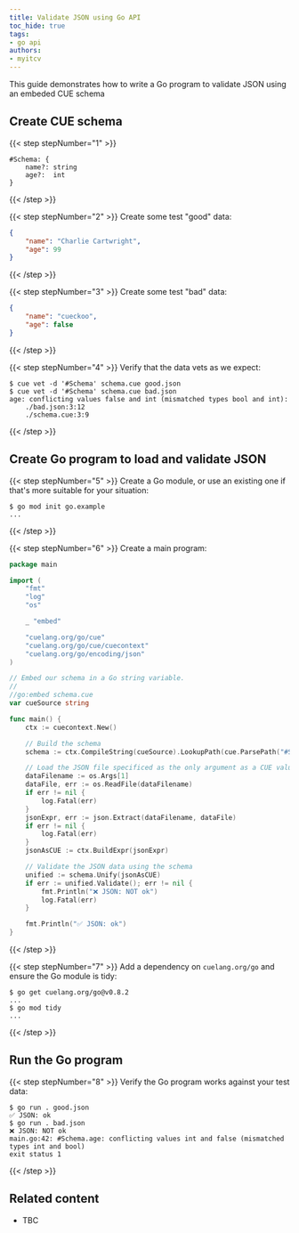 ```yaml
---
title: Validate JSON using Go API
toc_hide: true
tags:
- go api
authors:
- myitcv
---
```


This guide demonstrates how to write a Go program to validate JSON using an
embeded CUE schema

## Create CUE schema

{{< step stepNumber="1" >}}
```cue { title="schema.cue" }
#Schema: {
	name?: string
	age?:  int
}
```
{{< /step >}}

{{< step stepNumber="2" >}}
Create some test "good" data:

```json { title="good.json" }
{
    "name": "Charlie Cartwright",
    "age": 99
}
```
{{< /step >}}

{{< step stepNumber="3" >}}
Create some test "bad" data:

```json { title="bad.json" }
{
    "name": "cueckoo",
    "age": false
}
```
{{< /step >}}

{{< step stepNumber="4" >}}
Verify that the data vets as we expect:

```text { title="TERMINAL" codeToCopy="Y3VlIHZldCAtZCAnI1NjaGVtYScgc2NoZW1hLmN1ZSBnb29kLmpzb24KY3VlIHZldCAtZCAnI1NjaGVtYScgc2NoZW1hLmN1ZSBiYWQuanNvbg==" }
$ cue vet -d '#Schema' schema.cue good.json
$ cue vet -d '#Schema' schema.cue bad.json
age: conflicting values false and int (mismatched types bool and int):
    ./bad.json:3:12
    ./schema.cue:3:9
```
{{< /step >}}

## Create Go program to load and validate JSON

{{< step stepNumber="5" >}}
Create a Go module, or use an existing one if that's more suitable for your situation:

```text { title="TERMINAL" codeToCopy="Z28gbW9kIGluaXQgZ28uZXhhbXBsZQ==" }
$ go mod init go.example
...
```
{{< /step >}}

{{< step stepNumber="6" >}}
Create a main program:

```go { title="main.go" }
package main

import (
	"fmt"
	"log"
	"os"

	_ "embed"

	"cuelang.org/go/cue"
	"cuelang.org/go/cue/cuecontext"
	"cuelang.org/go/encoding/json"
)

// Embed our schema in a Go string variable.
//
//go:embed schema.cue
var cueSource string

func main() {
	ctx := cuecontext.New()

	// Build the schema
	schema := ctx.CompileString(cueSource).LookupPath(cue.ParsePath("#Schema"))

	// Load the JSON file specificed as the only argument as a CUE value
	dataFilename := os.Args[1]
	dataFile, err := os.ReadFile(dataFilename)
	if err != nil {
		log.Fatal(err)
	}
	jsonExpr, err := json.Extract(dataFilename, dataFile)
	if err != nil {
		log.Fatal(err)
	}
	jsonAsCUE := ctx.BuildExpr(jsonExpr)

	// Validate the JSON data using the schema
	unified := schema.Unify(jsonAsCUE)
	if err := unified.Validate(); err != nil {
		fmt.Println("❌ JSON: NOT ok")
		log.Fatal(err)
	}

	fmt.Println("✅ JSON: ok")
}
```
{{< /step >}}

{{< step stepNumber="7" >}}
Add a dependency on `cuelang.org/go` and ensure the Go module is tidy:
```text { title="TERMINAL" codeToCopy="Z28gZ2V0IGN1ZWxhbmcub3JnL2dvQHYwLjguMgpnbyBtb2QgdGlkeQ==" }
$ go get cuelang.org/go@v0.8.2
...
$ go mod tidy
...
```
{{< /step >}}

## Run the Go program

{{< step stepNumber="8" >}}
Verify the Go program works against your test data:
```text { title="TERMINAL" codeToCopy="Z28gcnVuIC4gZ29vZC5qc29uCmdvIHJ1biAuIGJhZC5qc29u" }
$ go run . good.json
✅ JSON: ok
$ go run . bad.json
❌ JSON: NOT ok
main.go:42: #Schema.age: conflicting values int and false (mismatched types int and bool)
exit status 1
```
{{< /step >}}


## Related content

- TBC
